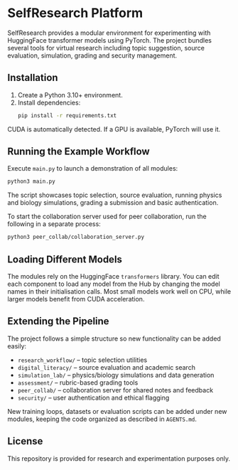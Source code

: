 # SelfResearch Platform

SelfResearch provides a modular environment for experimenting with HuggingFace transformer models using PyTorch. The project bundles several tools for virtual research including topic suggestion, source evaluation, simulation, grading and security management.

## Installation
1. Create a Python 3.10+ environment.
2. Install dependencies:
   ```bash
   pip install -r requirements.txt
   ```
CUDA is automatically detected. If a GPU is available, PyTorch will use it.

## Running the Example Workflow
Execute `main.py` to launch a demonstration of all modules:
```bash
python3 main.py
```
The script showcases topic selection, source evaluation, running physics and biology simulations, grading a submission and basic authentication.

To start the collaboration server used for peer collaboration, run the following in a separate process:
```bash
python3 peer_collab/collaboration_server.py
```

## Loading Different Models
The modules rely on the HuggingFace `transformers` library. You can edit each component to load any model from the Hub by changing the model names in their initialisation calls. Most small models work well on CPU, while larger models benefit from CUDA acceleration.

## Extending the Pipeline
The project follows a simple structure so new functionality can be added easily:
- `research_workflow/` – topic selection utilities
- `digital_literacy/` – source evaluation and academic search
- `simulation_lab/` – physics/biology simulations and data generation
- `assessment/` – rubric-based grading tools
- `peer_collab/` – collaboration server for shared notes and feedback
- `security/` – user authentication and ethical flagging

New training loops, datasets or evaluation scripts can be added under new modules, keeping the code organized as described in `AGENTS.md`.

## License
This repository is provided for research and experimentation purposes only.
